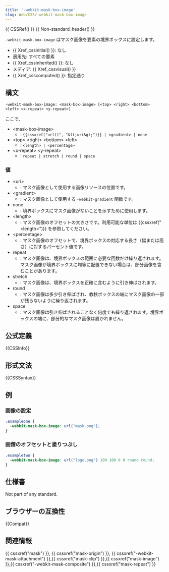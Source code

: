 ```yaml
---
title: '-webkit-mask-box-image'
slug: Web/CSS/-webkit-mask-box-image
---
```


{{ CSSRef() }} {{ Non-standard_header() }}

`-webkit-mask-box-image` はマスク画像を要素の境界ボックスに設定します。

- {{ Xref_cssinitial() }}: なし
- 適用先: すべての要素
- {{ Xref_cssinherited() }}: なし
- メディア: {{ Xref_cssvisual() }}
- {{ Xref_csscomputed() }}: 指定通り

## 構文

```
-webkit-mask-box-image: <mask-box-image> [<top> <right> <bottom> <left> <x-repeat> <y-repeat>]
```

ここで、

- \<mask-box-image>
  - : `{{cssxref("url()", "&lt;uri&gt;")}} | <gradient> | none`
- \<top> \<right> \<bottom> \<left>
  - : `<length> | <percentage>`
- \<x-repeat> \<y-repeat>
  - : `repeat | stretch | round | space`

### 値

- \<uri>
  - : マスク画像として使用する画像リソースの位置です。
- \<gradient>
  - : マスク画像として使用する `-webkit-gradient` 関数です。
- none
  - : 境界ボックスにマスク画像がないことを示すために使用します。
- \<length>
  - : マスク画像のオフセットの大きさです。利用可能な単位は {{cssxref("&lt;length&gt;")}} を参照してください。
- \<percentage>
  - : マスク画像のオフセットで、境界ボックスの対応する長さ（幅または高さ）に対するパーセント値です。
- repeat
  - : マスク画像は、境界ボックスの範囲に必要な回数だけ繰り返されます。マスク画像が境界ボックスに均等に配置できない場合は、部分画像を含むことがあります。
- stretch
  - : マスク画像は、境界ボックスを正確に含むように引き伸ばされます。
- round
  - : マスク画像は多少引き伸ばされ、教秋ボックスの端にマスク画像の一部が残らないように繰り返されます。
- space
  - : マスク画像は引き伸ばされることなく何度でも繰り返されます。境界ボックスの端に、部分的なマスク画像は置かれません。

## 公式定義

{{CSSInfo}}

## 形式文法

{{CSSSyntax}}

## 例

### 画像の設定

```css
.exampleone {
  -webkit-mask-box-image: url("mask.png");
}
```

### 画僧のオフセットと塗りつぶし

```css
.exampletwo {
  -webkit-mask-box-image: url("logo.png") 100 100 0 0 round round;
}
```

## 仕様書

Not part of any standard.

## ブラウザーの互換性

{{Compat}}

## 関連情報

{{ cssxref("mask") }}, {{ cssxref("mask-origin") }}, {{ cssxref("-webkit-mask-attachment") }},{{ cssxref("mask-clip") }},{{ cssxref("mask-image") }},{{ cssxref("-webkit-mask-composite") }},{{ cssxref("mask-repeat") }}
